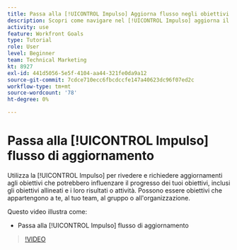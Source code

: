 ```yaml
---
title: Passa alla [!UICONTROL Impulso] Aggiorna flusso negli obiettivi
description: Scopri come navigare nel [!UICONTROL Impulso] aggiorna il flusso in Obiettivi.
activity: use
feature: Workfront Goals
type: Tutorial
role: User
level: Beginner
team: Technical Marketing
kt: 8927
exl-id: 441d5056-5e5f-4104-aa44-321fe0da9a12
source-git-commit: 7cdce710ecc6fbcdccfe147a40623dc96f07ed2c
workflow-type: tm+mt
source-wordcount: '78'
ht-degree: 0%

---
```


# Passa alla [!UICONTROL Impulso] flusso di aggiornamento

Utilizza la [!UICONTROL Impulso] per rivedere e richiedere aggiornamenti agli obiettivi che potrebbero influenzare il progresso dei tuoi obiettivi, inclusi gli obiettivi allineati e i loro risultati o attività. Possono essere obiettivi che appartengono a te, al tuo team, al gruppo o all&#39;organizzazione.

Questo video illustra come:

* Passa alla [!UICONTROL Impulso] flusso di aggiornamento

>[!VIDEO](https://video.tv.adobe.com/v/335199/?quality=12)

